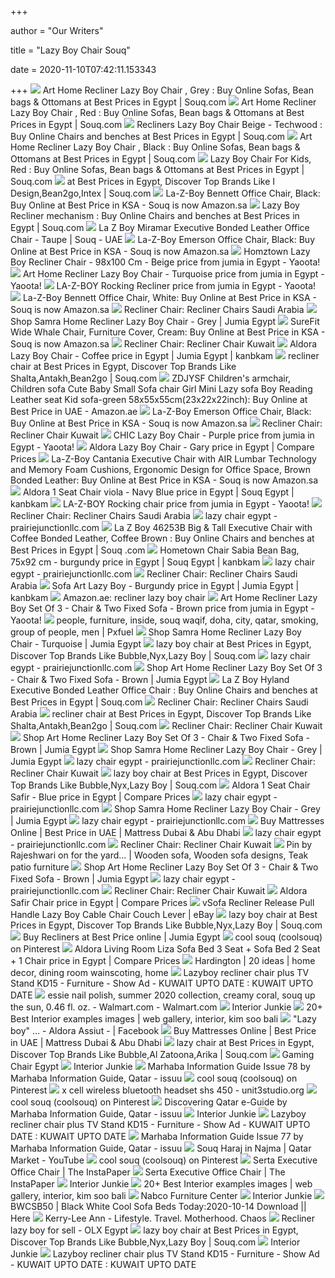 +++
        
author = "Our Writers"
        
title = "Lazy Boy Chair Souq"
        
date = 2020-11-10T07:42:11.153343
        
+++
[ ![](https://cf2.s3.souqcdn.com/item/2019/07/22/64/89/20/55/item_L_64892055_6b5a3bdca9b5f.jpg)](https://cf2.s3.souqcdn.com/item/2019/07/22/64/89/20/55/item_L_64892055_6b5a3bdca9b5f.jpg) Art Home Recliner Lazy Boy Chair , Grey : Buy Online Sofas, Bean bags &  Ottomans at Best Prices in Egypt | Souq.com
[ ![](https://cf1.s3.souqcdn.com/item/2019/07/22/64/89/20/51/item_L_64892051_7b3935dbbc4a8.jpg)](https://cf1.s3.souqcdn.com/item/2019/07/22/64/89/20/51/item_L_64892051_7b3935dbbc4a8.jpg) Art Home Recliner Lazy Boy Chair , Red : Buy Online Sofas, Bean bags &  Ottomans at Best Prices in Egypt | Souq.com
[ ![](https://cf4.s3.souqcdn.com/item/2019/12/03/92/32/64/71/item_L_92326471_375727fc3244f.jpg)](https://cf4.s3.souqcdn.com/item/2019/12/03/92/32/64/71/item_L_92326471_375727fc3244f.jpg) Recliners Lazy Boy Chair Beige - Techwood : Buy Online Chairs and benches  at Best Prices in Egypt | Souq.com
[ ![](https://cf5.s3.souqcdn.com/item/2019/07/22/64/89/20/52/item_L_64892052_a6a025fc23d7f.jpg)](https://cf5.s3.souqcdn.com/item/2019/07/22/64/89/20/52/item_L_64892052_a6a025fc23d7f.jpg) Art Home Recliner Lazy Boy Chair , Black : Buy Online Sofas, Bean bags &  Ottomans at Best Prices in Egypt | Souq.com
[ ![](https://cf4.s3.souqcdn.com/item/2015/08/18/88/80/16/8/item_L_8880168_9042866.jpg)](https://cf4.s3.souqcdn.com/item/2015/08/18/88/80/16/8/item_L_8880168_9042866.jpg) Lazy Boy Chair For Kids, Red : Buy Online Sofas, Bean bags & Ottomans at  Best Prices in Egypt | Souq.com
[ ![](https://cf5.s3.souqcdn.com/item/2018/08/27/37/28/16/93/item_L_37281693_145296689.jpg)](https://cf5.s3.souqcdn.com/item/2018/08/27/37/28/16/93/item_L_37281693_145296689.jpg)   at Best Prices in Egypt, Discover Top Brands Like I  Design,Bean2go,Intex | Souq.com
[ ![](https://images-na.ssl-images-amazon.com/images/I/71ftUljp0QL._AC_UL474_SR474,450_.jpg)](https://images-na.ssl-images-amazon.com/images/I/71ftUljp0QL._AC_UL474_SR474,450_.jpg) La-Z-Boy Bennett Office Chair, Black: Buy Online at Best Price in KSA - Souq  is now Amazon.sa
[ ![](https://cf4.s3.souqcdn.com/item/2016/09/26/11/59/90/71/item_L_11599071_16574374.jpg)](https://cf4.s3.souqcdn.com/item/2016/09/26/11/59/90/71/item_L_11599071_16574374.jpg) Lazy Boy Recliner mechanism : Buy Online Chairs and benches at Best Prices  in Egypt | Souq.com
[ ![](https://cf2.s3.souqcdn.com/item/2018/11/16/35/04/13/18/item_XL_35041318_ea52072fff331.jpg)](https://cf2.s3.souqcdn.com/item/2018/11/16/35/04/13/18/item_XL_35041318_ea52072fff331.jpg) La Z Boy Miramar Executive Bonded Leather Office Chair - Taupe | Souq - UAE
[ ![](https://images-na.ssl-images-amazon.com/images/I/41S2vqWzgnL._AC_SY400_.jpg)](https://images-na.ssl-images-amazon.com/images/I/41S2vqWzgnL._AC_SY400_.jpg) La-Z-Boy Emerson Office Chair, Black: Buy Online at Best Price in KSA - Souq  is now Amazon.sa
[ ![](https://images.yaoota.com/crM99tvFreFBc0bxLVovB816f2U=/trim/yaootaweb-production/media/crawledproductimages/8763a73b00aa5266d2c9123f303710357c9df2f2.jpg)](https://images.yaoota.com/crM99tvFreFBc0bxLVovB816f2U=/trim/yaootaweb-production/media/crawledproductimages/8763a73b00aa5266d2c9123f303710357c9df2f2.jpg) Homztown Lazy Boy Recliner Chair - 98x100 Cm - Beige price from jumia in  Egypt - Yaoota!
[ ![](https://images.yaoota.com/aUbcdkST3fJdoI_XCS5X7NFIhe0=/trim/fit-in/200x200/filters:quality(80)/yaootaweb-production/media/crawledproductimages/b83960ea597a49b5576991ffa2d001b74f6a5de1.jpg)](https://images.yaoota.com/aUbcdkST3fJdoI_XCS5X7NFIhe0=/trim/fit-in/200x200/filters:quality(80)/yaootaweb-production/media/crawledproductimages/b83960ea597a49b5576991ffa2d001b74f6a5de1.jpg) Art Home Recliner Lazy Boy Chair - Turquoise price from jumia in Egypt -  Yaoota!
[ ![](https://images.yaoota.com/Buv9V1_MIo-PzQVLVLn3AkzK-uM=/trim/yaootaweb-production/media/crawledproductimages/87aca11e5f2734742de7f4c11658fae4.jpg)](https://images.yaoota.com/Buv9V1_MIo-PzQVLVLn3AkzK-uM=/trim/yaootaweb-production/media/crawledproductimages/87aca11e5f2734742de7f4c11658fae4.jpg) LA-Z-BOY Rocking Recliner price from jumia in Egypt - Yaoota!
[ ![](https://images-na.ssl-images-amazon.com/images/I/41WBeEq1eJL._AC_SY400_.jpg)](https://images-na.ssl-images-amazon.com/images/I/41WBeEq1eJL._AC_SY400_.jpg) La-Z-Boy Bennett Office Chair, White: Buy Online at Best Price in KSA - Souq  is now Amazon.sa
[ ![](https://www.la-z-boy.co.nz/media/catalog/product/cache/fe137d743613e57ff57baef981d8abf6/1/6/16T538CPA_primary0917124554.jpg)](https://www.la-z-boy.co.nz/media/catalog/product/cache/fe137d743613e57ff57baef981d8abf6/1/6/16T538CPA_primary0917124554.jpg) Recliner Chair: Recliner Chairs Saudi Arabia
[ ![](https://eg.jumia.is/unsafe/fit-in/300x300/filters:fill(white)/product/90/421561/1.jpg?1967)](https://eg.jumia.is/unsafe/fit-in/300x300/filters:fill(white)/product/90/421561/1.jpg?1967) Shop Samra Home Recliner Lazy Boy Chair - Grey | Jumia Egypt
[ ![](https://images-na.ssl-images-amazon.com/images/I/51eIcJBAKGL._AC_SY400_.jpg)](https://images-na.ssl-images-amazon.com/images/I/51eIcJBAKGL._AC_SY400_.jpg) SureFit Wide Whale Chair, Furniture Cover, Cream: Buy Online at Best Price  in KSA - Souq is now Amazon.sa
[ ![](https://lh4.googleusercontent.com/proxy/4PAw4U0_FfvVSUnBz8544GhOQ2E4ioLKT84A79xm_kd39sYP9DPUOBEW775gBcF9cQqGfCdpaSrzwW04gFWslsBdWPhMol95wHlLm1V3x3NhrJhk=w1200-h630-p-k-no-nu)](https://lh4.googleusercontent.com/proxy/4PAw4U0_FfvVSUnBz8544GhOQ2E4ioLKT84A79xm_kd39sYP9DPUOBEW775gBcF9cQqGfCdpaSrzwW04gFWslsBdWPhMol95wHlLm1V3x3NhrJhk=w1200-h630-p-k-no-nu) Recliner Chair: Recliner Chair Kuwait
[ ![](https://eg.jumia.is/unsafe/fit-in/500x500/filters:fill(white)/product/38/50396/1.jpg?6675)](https://eg.jumia.is/unsafe/fit-in/500x500/filters:fill(white)/product/38/50396/1.jpg?6675) Aldora Lazy Boy Chair - Coffee price in Egypt | Jumia Egypt | kanbkam
[ ![](https://cf5.s3.souqcdn.com/item/2020/08/04/13/16/22/20/1/item_L_131622201_904890c881b47.jpg)](https://cf5.s3.souqcdn.com/item/2020/08/04/13/16/22/20/1/item_L_131622201_904890c881b47.jpg) recliner chair at Best Prices in Egypt, Discover Top Brands Like  Shalta,Antakh,Bean2go | Souq.com
[ ![](https://images-na.ssl-images-amazon.com/images/I/51Jz2fdX-sL._AC_SX425_.jpg)](https://images-na.ssl-images-amazon.com/images/I/51Jz2fdX-sL._AC_SX425_.jpg) ZDJYSF Children's armchair, Children sofa Cute Baby Small Sofa chair Girl  Mini Lazy sofa Boy Reading Leather seat Kid sofa-green  58x55x55cm(23x22x22inch): Buy Online at Best Price in UAE - Amazon.ae
[ ![](https://images-na.ssl-images-amazon.com/images/I/71aq7wA8RhL._AC_UL600_SR600,600_.jpg)](https://images-na.ssl-images-amazon.com/images/I/71aq7wA8RhL._AC_UL600_SR600,600_.jpg) La-Z-Boy Emerson Office Chair, Black: Buy Online at Best Price in KSA - Souq  is now Amazon.sa
[ ![](https://images-na.ssl-images-amazon.com/images/I/518G2uxQy5L.jpg)](https://images-na.ssl-images-amazon.com/images/I/518G2uxQy5L.jpg) Recliner Chair: Recliner Chair Kuwait
[ ![](https://images.yaoota.com/zUW11b1QlX-Y3SHUjaB_xiGVV8Q=/trim/yaootaweb-production/media/crawledproductimages/8cef6460030152f9a75beab04213b6ee6d9a284c.jpg)](https://images.yaoota.com/zUW11b1QlX-Y3SHUjaB_xiGVV8Q=/trim/yaootaweb-production/media/crawledproductimages/8cef6460030152f9a75beab04213b6ee6d9a284c.jpg) CHIC Lazy Boy Chair - Purple price from jumia in Egypt - Yaoota!
[ ![](https://eg.pricenacdn.com/img?d=ax182&src=https%3A%2F%2Feg.jumia.is%2Funsafe%2Ffit-in%2F500x500%2Ffilters%3Afill%28white%29%2Fproduct%2F48%2F50396%2F1.jpg)](https://eg.pricenacdn.com/img?d=ax182&src=https%3A%2F%2Feg.jumia.is%2Funsafe%2Ffit-in%2F500x500%2Ffilters%3Afill%28white%29%2Fproduct%2F48%2F50396%2F1.jpg) Aldora Lazy Boy Chair - Gary price in Egypt | Compare Prices
[ ![](https://images-na.ssl-images-amazon.com/images/I/51v-Uo%2Bt42L._AC_SY400_.jpg)](https://images-na.ssl-images-amazon.com/images/I/51v-Uo%2Bt42L._AC_SY400_.jpg) La-Z-Boy Cantania Executive Chair with AIR Lumbar Technology and Memory  Foam Cushions, Ergonomic Design for Office Space, Brown Bonded Leather: Buy  Online at Best Price in KSA - Souq is now Amazon.sa
[ ![](https://cf2.s3.souqcdn.com/item/2018/08/02/35/16/79/44/item_XL_35167944_144292676.jpg)](https://cf2.s3.souqcdn.com/item/2018/08/02/35/16/79/44/item_XL_35167944_144292676.jpg) Aldora 1 Seat Chair viola - Navy Blue price in Egypt | Souq Egypt | kanbkam
[ ![](https://images.yaoota.com/4JLwZ7ZXjfYRyid5YplkN5QSHGs=/trim/yaootaweb-production/media/crawledproductimages/982207f003a10c75a625eeca3d7a048a.jpg)](https://images.yaoota.com/4JLwZ7ZXjfYRyid5YplkN5QSHGs=/trim/yaootaweb-production/media/crawledproductimages/982207f003a10c75a625eeca3d7a048a.jpg) LA-Z-BOY Rocking chair price from jumia in Egypt - Yaoota!
[ ![](https://image.made-in-china.com/202f0j00dLZGVfbBCiqU/Saudi-Arabian-Operated-Vending-Massage-Chair.jpg)](https://image.made-in-china.com/202f0j00dLZGVfbBCiqU/Saudi-Arabian-Operated-Vending-Massage-Chair.jpg) Recliner Chair: Recliner Chairs Saudi Arabia
[ ![](https://cf3.s3.souqcdn.com/item/2017/07/29/23/58/17/17/item_L_23581717_33848962.jpg)](https://cf3.s3.souqcdn.com/item/2017/07/29/23/58/17/17/item_L_23581717_33848962.jpg)    lazy chair egypt - prairiejunctionllc.com
[ ![](https://cf3.s3.souqcdn.com/item/2018/10/06/35/30/69/20/item_L_35306920_152347020.jpg)](https://cf3.s3.souqcdn.com/item/2018/10/06/35/30/69/20/item_L_35306920_152347020.jpg) La Z Boy 46253B Big & Tall Executive Chair with Coffee Bonded Leather,  Coffee Brown : Buy Online Chairs and benches at Best Prices in Egypt | Souq .com
[ ![](https://cf2.s3.souqcdn.com/item/2019/10/13/75/25/01/08/item_XL_75250108_a626bc67956fd.jpg)](https://cf2.s3.souqcdn.com/item/2019/10/13/75/25/01/08/item_XL_75250108_a626bc67956fd.jpg) Hometown Chair Sabia Bean Bag, 75x92 cm - burgundy price in Egypt | Souq  Egypt | kanbkam
[ ![](https://cf4.s3.souqcdn.com/item/2017/07/29/23/58/17/18/item_L_23581718_33849082.jpg)](https://cf4.s3.souqcdn.com/item/2017/07/29/23/58/17/18/item_L_23581718_33849082.jpg)    lazy chair egypt - prairiejunctionllc.com
[ ![](https://p.globalsources.com/IMAGES/PDT/B0934287847/Gaming-Sofa-Gaming-Recliner-Sofa.jpg)](https://p.globalsources.com/IMAGES/PDT/B0934287847/Gaming-Sofa-Gaming-Recliner-Sofa.jpg) Recliner Chair: Recliner Chairs Saudi Arabia
[ ![](https://eg.jumia.is/tMAH4Pn0BNzrb7SruK4wY5RVjFs=/fit-in/500x500/filters:fill(white)/product/49/93511/1.jpg?4586)](https://eg.jumia.is/tMAH4Pn0BNzrb7SruK4wY5RVjFs=/fit-in/500x500/filters:fill(white)/product/49/93511/1.jpg?4586) Sofa Art Lazy Boy - Burgundy price in Egypt | Jumia Egypt | kanbkam
[ ![](https://m.media-amazon.com/images/I/71iTXYy6lkL._AC_UL320_.jpg)](https://m.media-amazon.com/images/I/71iTXYy6lkL._AC_UL320_.jpg) Amazon.ae: recliner lazy boy chair
[ ![](https://images.yaoota.com/3INMMmva-hMnVMIpJNYDXfsqi8E=/trim/yaootaweb-production/media/crawledproductimages/9a72c99b3376ae8846379c0c29dbd24ff4ebc104.jpg)](https://images.yaoota.com/3INMMmva-hMnVMIpJNYDXfsqi8E=/trim/yaootaweb-production/media/crawledproductimages/9a72c99b3376ae8846379c0c29dbd24ff4ebc104.jpg) Art Home Recliner Lazy Boy Set Of 3 - Chair & Two Fixed Sofa - Brown price  from jumia in Egypt - Yaoota!
[ ![](https://p1.pxfuel.com/preview/567/562/341/people-furniture-inside-souq-waqif-doha-city.jpg)](https://p1.pxfuel.com/preview/567/562/341/people-furniture-inside-souq-waqif-doha-city.jpg) people, furniture, inside, souq waqif, doha, city, qatar, smoking, group of  people, men | Pxfuel
[ ![](https://eg.jumia.is/unsafe/fit-in/680x680/filters:fill(white)/product/43/141561/1.jpg?2166)](https://eg.jumia.is/unsafe/fit-in/680x680/filters:fill(white)/product/43/141561/1.jpg?2166) Shop Samra Home Recliner Lazy Boy Chair - Turquoise | Jumia Egypt
[ ![](https://cf4.s3.souqcdn.com/item/2018/03/08/32/23/09/91/item_L_32230991_116002332.jpg)](https://cf4.s3.souqcdn.com/item/2018/03/08/32/23/09/91/item_L_32230991_116002332.jpg) lazy boy chair at Best Prices in Egypt, Discover Top Brands Like Bubble,Nyx,Lazy  Boy | Souq.com
[ ![](https://eg.jumia.is/unsafe/fit-in/680x680/filters:fill(white)/product/69/041561/1.jpg?2167)](https://eg.jumia.is/unsafe/fit-in/680x680/filters:fill(white)/product/69/041561/1.jpg?2167)    lazy chair egypt - prairiejunctionllc.com
[ ![](https://eg.jumia.is/unsafe/fit-in/680x680/filters:fill(white)/product/68/488651/3.jpg?1950)](https://eg.jumia.is/unsafe/fit-in/680x680/filters:fill(white)/product/68/488651/3.jpg?1950) Shop Art Home Recliner Lazy Boy Set Of 3 - Chair & Two Fixed Sofa - Brown |  Jumia Egypt
[ ![](https://cf2.s3.souqcdn.com/item/2018/11/28/32/12/89/35/item_L_32128935_e5ccf3e0fb82a.jpg)](https://cf2.s3.souqcdn.com/item/2018/11/28/32/12/89/35/item_L_32128935_e5ccf3e0fb82a.jpg) La Z Boy Hyland Executive Bonded Leather Office Chair : Buy Online Chairs  and benches at Best Prices in Egypt | Souq.com
[ ![](https://cf2.s3.souqcdn.com/item/2018/05/16/35/09/30/64/item_XL_35093064_136628797.jpg)](https://cf2.s3.souqcdn.com/item/2018/05/16/35/09/30/64/item_XL_35093064_136628797.jpg) Recliner Chair: Recliner Chairs Saudi Arabia
[ ![](https://cf5.s3.souqcdn.com/item/2019/10/06/73/30/25/14/item_L_73302514_bed8192f4a39d.jpg)](https://cf5.s3.souqcdn.com/item/2019/10/06/73/30/25/14/item_L_73302514_bed8192f4a39d.jpg) recliner chair at Best Prices in Egypt, Discover Top Brands Like  Shalta,Antakh,Bean2go | Souq.com
[ ![](https://images-na.ssl-images-amazon.com/images/I/41NpQzBl%2BYL.jpg)](https://images-na.ssl-images-amazon.com/images/I/41NpQzBl%2BYL.jpg) Recliner Chair: Recliner Chair Kuwait
[ ![](https://eg.jumia.is/unsafe/fit-in/680x680/filters:fill(white)/product/68/488651/2.jpg?1950)](https://eg.jumia.is/unsafe/fit-in/680x680/filters:fill(white)/product/68/488651/2.jpg?1950) Shop Art Home Recliner Lazy Boy Set Of 3 - Chair & Two Fixed Sofa - Brown |  Jumia Egypt
[ ![](https://eg.jumia.is/unsafe/fit-in/680x680/filters:fill(white)/product/90/421561/2.jpg?1967)](https://eg.jumia.is/unsafe/fit-in/680x680/filters:fill(white)/product/90/421561/2.jpg?1967) Shop Samra Home Recliner Lazy Boy Chair - Grey | Jumia Egypt
[ ![](https://lookaside.fbsbx.com/lookaside/crawler/media/?media_id=801897946577411)](https://lookaside.fbsbx.com/lookaside/crawler/media/?media_id=801897946577411)    lazy chair egypt - prairiejunctionllc.com
[ ![](https://kw.fridaymarket.com/img/ats/00/00/26/13/261309/well-maintained-recliner-sofa-set-for-immediate-sale-sm_5cc691498378f.jpg)](https://kw.fridaymarket.com/img/ats/00/00/26/13/261309/well-maintained-recliner-sofa-set-for-immediate-sale-sm_5cc691498378f.jpg) Recliner Chair: Recliner Chair Kuwait
[ ![](https://cf1.s3.souqcdn.com/item/2018/03/08/32/23/10/00/item_L_32231000_116002351.jpg)](https://cf1.s3.souqcdn.com/item/2018/03/08/32/23/10/00/item_L_32231000_116002351.jpg) lazy boy chair at Best Prices in Egypt, Discover Top Brands Like Bubble,Nyx,Lazy  Boy | Souq.com
[ ![](https://eg.pricenacdn.com/img?d=ax182&src=https%3A%2F%2Fcf2.s3.souqcdn.com%2Fitem%2F2018%2F08%2F02%2F35%2F16%2F79%2F41%2Fitem_XL_35167941_144291554.jpg)](https://eg.pricenacdn.com/img?d=ax182&src=https%3A%2F%2Fcf2.s3.souqcdn.com%2Fitem%2F2018%2F08%2F02%2F35%2F16%2F79%2F41%2Fitem_XL_35167941_144291554.jpg) Aldora 1 Seat Chair Safir - Blue price in Egypt | Compare Prices
[ ![](https://cf2.s3.souqcdn.com/item/2017/03/14/22/22/64/84/item_XL_22226484_29819229.jpg)](https://cf2.s3.souqcdn.com/item/2017/03/14/22/22/64/84/item_XL_22226484_29819229.jpg)    lazy chair egypt - prairiejunctionllc.com
[ ![](https://eg.jumia.is/unsafe/fit-in/680x680/filters:fill(white)/product/90/421561/3.jpg?1967)](https://eg.jumia.is/unsafe/fit-in/680x680/filters:fill(white)/product/90/421561/3.jpg?1967) Shop Samra Home Recliner Lazy Boy Chair - Grey | Jumia Egypt
[ ![](https://cf3.s3.souqcdn.com/item/2017/03/14/22/22/64/78/item_L_22226478_29819223.jpg)](https://cf3.s3.souqcdn.com/item/2017/03/14/22/22/64/78/item_L_22226478_29819223.jpg)    lazy chair egypt - prairiejunctionllc.com
[ ![](https://themattressstore.com/wp-content/uploads/2020/03/Screen-Shot-2020-03-26-at-3.49.09-PM.jpg)](https://themattressstore.com/wp-content/uploads/2020/03/Screen-Shot-2020-03-26-at-3.49.09-PM.jpg) Buy Mattresses Online | Best Price in UAE | Mattress Dubai & Abu Dhabi
[ ![](https://lookaside.fbsbx.com/lookaside/crawler/media/?media_id=1737579903009206)](https://lookaside.fbsbx.com/lookaside/crawler/media/?media_id=1737579903009206)    lazy chair egypt - prairiejunctionllc.com
[ ![](http://www.natuzzi.com.au/italia/uploads/categoriesfront/categoria_78/Re-vive-58baab9ecb4de2.jpg)](http://www.natuzzi.com.au/italia/uploads/categoriesfront/categoria_78/Re-vive-58baab9ecb4de2.jpg) Recliner Chair: Recliner Chair Kuwait
[ ![](https://i.pinimg.com/originals/82/33/f6/8233f6d68d00f80e4e1ceec6e56b14d3.jpg)](https://i.pinimg.com/originals/82/33/f6/8233f6d68d00f80e4e1ceec6e56b14d3.jpg) Pin by Rajeshwari on for the yard... | Wooden sofa, Wooden sofa designs,  Teak patio furniture
[ ![](https://eg.jumia.is/unsafe/fit-in/680x680/filters:fill(white)/product/68/488651/1.jpg?1950)](https://eg.jumia.is/unsafe/fit-in/680x680/filters:fill(white)/product/68/488651/1.jpg?1950) Shop Art Home Recliner Lazy Boy Set Of 3 - Chair & Two Fixed Sofa - Brown |  Jumia Egypt
[ ![](https://396203-1247006-3-raikfcquaxqncofqfm.stackpathdns.com/pub/media/catalog/category/1000-x-1000-D_1_1.jpg)](https://396203-1247006-3-raikfcquaxqncofqfm.stackpathdns.com/pub/media/catalog/category/1000-x-1000-D_1_1.jpg)    lazy chair egypt - prairiejunctionllc.com
[ ![](https://m.xcite.com/media/catalog/product/cache/1/thumbnail/550x400/9df78eab33525d08d6e5fb8d27136e95/w/a/wansa_a-51_result.jpg)](https://m.xcite.com/media/catalog/product/cache/1/thumbnail/550x400/9df78eab33525d08d6e5fb8d27136e95/w/a/wansa_a-51_result.jpg) Recliner Chair: Recliner Chair Kuwait
[ ![](https://eg.pricenacdn.com/img?d=ax182&src=https%3A%2F%2Feg.jumia.is%2Funsafe%2Ffit-in%2F500x500%2Ffilters%3Afill%28white%29%2Fproduct%2F19%2F8178%2F1.jpg)](https://eg.pricenacdn.com/img?d=ax182&src=https%3A%2F%2Feg.jumia.is%2Funsafe%2Ffit-in%2F500x500%2Ffilters%3Afill%28white%29%2Fproduct%2F19%2F8178%2F1.jpg) Aldora Safir Chair price in Egypt | Compare Prices
[ ![](https://i.postimg.cc/Y968FSVM/souq-seller-header.jpg)](https://i.postimg.cc/Y968FSVM/souq-seller-header.jpg) vSofa Recliner Release Pull Handle Lazy Boy Cable Chair Couch Lever | eBay
[ ![](https://cf2.s3.souqcdn.com/item/2018/03/08/32/23/09/93/item_L_32230993_116002334.jpg)](https://cf2.s3.souqcdn.com/item/2018/03/08/32/23/09/93/item_L_32230993_116002334.jpg) lazy boy chair at Best Prices in Egypt, Discover Top Brands Like Bubble,Nyx,Lazy  Boy | Souq.com
[ ![](https://eg.jumia.is/unsafe/fit-in/300x300/filters:fill(white)/product/25/236561/1.jpg?9609)](https://eg.jumia.is/unsafe/fit-in/300x300/filters:fill(white)/product/25/236561/1.jpg?9609) Buy Recliners at Best Price online | Jumia Egypt
[ ![](https://i.pinimg.com/236x/44/4d/b5/444db58ba2477230931acf15329ff9f8.jpg)](https://i.pinimg.com/236x/44/4d/b5/444db58ba2477230931acf15329ff9f8.jpg) cool souq (coolsouq) on Pinterest
[ ![](https://eg.pricenacdn.com/img?d=ax182&src=https%3A%2F%2Feg.jumia.is%2Funsafe%2Ffit-in%2F500x500%2Ffilters%3Afill%28white%29%2Fproduct%2F74%2F92905%2F1.jpg)](https://eg.pricenacdn.com/img?d=ax182&src=https%3A%2F%2Feg.jumia.is%2Funsafe%2Ffit-in%2F500x500%2Ffilters%3Afill%28white%29%2Fproduct%2F74%2F92905%2F1.jpg) Aldora Living Room Liza Sofa Bed 3 Seat + Sofa Bed 2 Seat + 1 Chair price  in Egypt | Compare Prices
[ ![](https://i.pinimg.com/474x/ef/d7/05/efd7055fd7a0fe86873f0854c28e419c.jpg)](https://i.pinimg.com/474x/ef/d7/05/efd7055fd7a0fe86873f0854c28e419c.jpg) Hardington | 20 ideas | home decor, dining room wainscoting, home
[ ![](https://www.kuwaitup2date.com/wp-content/uploads/2015/01/IMG_20150114_200308-1000x563.jpg)](https://www.kuwaitup2date.com/wp-content/uploads/2015/01/IMG_20150114_200308-1000x563.jpg) Lazyboy recliner chair plus TV Stand KD15 - Furniture - Show Ad - KUWAIT  UPTO DATE : KUWAIT UPTO DATE
[ ![](https://i5.walmartimages.com/asr/d2f68770-5f1d-4489-9e01-753ff7bf8850_1.350175714b776d31a485f67a7b63a90d.jpeg)](https://i5.walmartimages.com/asr/d2f68770-5f1d-4489-9e01-753ff7bf8850_1.350175714b776d31a485f67a7b63a90d.jpeg) essie nail polish, summer 2020 collection, creamy coral, souq up the sun,  0.46 fl. oz. - Walmart.com - Walmart.com
[ ![](http://www.interiorjunkie.com/wp-content/uploads/2020/10/coffee-corner-make-over-12.jpg)](http://www.interiorjunkie.com/wp-content/uploads/2020/10/coffee-corner-make-over-12.jpg) Interior Junkie
[ ![](https://i.pinimg.com/236x/20/55/44/205544cbba2a95d2d5845eec8e5f121d--rattan-dining-chairs-comment.jpg)](https://i.pinimg.com/236x/20/55/44/205544cbba2a95d2d5845eec8e5f121d--rattan-dining-chairs-comment.jpg) 20+ Best Interior examples images | web gallery, interior, kim soo bali
[ ![](https://lookaside.fbsbx.com/lookaside/crawler/media/?media_id=2547544815285157&get_thumbnail=1)](https://lookaside.fbsbx.com/lookaside/crawler/media/?media_id=2547544815285157&get_thumbnail=1)     "Lazy boy" ... - Aldora Assiut -   |  Facebook
[ ![](https://themattressstore.com/wp-content/uploads/2020/10/DFC_mb_banner_410x450_.jpg)](https://themattressstore.com/wp-content/uploads/2020/10/DFC_mb_banner_410x450_.jpg) Buy Mattresses Online | Best Price in UAE | Mattress Dubai & Abu Dhabi
[ ![](https://cf2.s3.souqcdn.com/item/2018/03/08/32/23/09/86/item_L_32230986_116002324.jpg)](https://cf2.s3.souqcdn.com/item/2018/03/08/32/23/09/86/item_L_32230986_116002324.jpg) lazy chair at Best Prices in Egypt, Discover Top Brands Like Bubble,Al  Zatoona,Arika | Souq.com
[ ![](https://cf5.s3.souqcdn.com/item/2018/06/21/36/02/90/50/item_XL_36029050_142077775.jpg)](https://cf5.s3.souqcdn.com/item/2018/06/21/36/02/90/50/item_XL_36029050_142077775.jpg) Gaming Chair Egypt
[ ![](https://www.interiorjunkie.com/wp-content/uploads/2020/06/marrakech-interieur-39-740x1106.jpg)](https://www.interiorjunkie.com/wp-content/uploads/2020/06/marrakech-interieur-39-740x1106.jpg) Interior Junkie
[ ![](https://image.isu.pub/200812132928-b96ad287d3d35c5eb135611412ea2c27/jpg/page_1.jpg)](https://image.isu.pub/200812132928-b96ad287d3d35c5eb135611412ea2c27/jpg/page_1.jpg) Marhaba Information Guide Issue 78 by Marhaba Information Guide, Qatar -  issuu
[ ![](https://i.pinimg.com/280x280_RS/6f/e7/ed/6fe7ed97432af1cce66167dbe4416c4e.jpg)](https://i.pinimg.com/280x280_RS/6f/e7/ed/6fe7ed97432af1cce66167dbe4416c4e.jpg) cool souq (coolsouq) on Pinterest
[ ![](https://images-na.ssl-images-amazon.com/images/I/21MRYwGhpML._AC_SY400_.jpg)](https://images-na.ssl-images-amazon.com/images/I/21MRYwGhpML._AC_SY400_.jpg)     x cell wireless bluetooth headset shs 450 -  unit3studio.org
[ ![](https://i.pinimg.com/236x/97/da/74/97da7405e0c84b938d9a83fb262750c8.jpg)](https://i.pinimg.com/236x/97/da/74/97da7405e0c84b938d9a83fb262750c8.jpg) cool souq (coolsouq) on Pinterest
[ ![](https://image.isu.pub/200330122747-bb046b24558f04fa5b84c57a2d5dadac/jpg/page_1.jpg)](https://image.isu.pub/200330122747-bb046b24558f04fa5b84c57a2d5dadac/jpg/page_1.jpg) Discovering Qatar e-Guide by Marhaba Information Guide, Qatar - issuu
[ ![](http://www.interiorjunkie.com/wp-content/uploads/2020/08/staycation-FI.jpg)](http://www.interiorjunkie.com/wp-content/uploads/2020/08/staycation-FI.jpg) Interior Junkie
[ ![](https://www.kuwaitup2date.com/wp-content/uploads/2015/01/IMG_20150114_200150-563x1000.jpg)](https://www.kuwaitup2date.com/wp-content/uploads/2015/01/IMG_20150114_200150-563x1000.jpg) Lazyboy recliner chair plus TV Stand KD15 - Furniture - Show Ad - KUWAIT  UPTO DATE : KUWAIT UPTO DATE
[ ![](https://image.isu.pub/200503084845-ddd1ba48dc9b9bab34c6d6470a6221d3/jpg/page_1.jpg)](https://image.isu.pub/200503084845-ddd1ba48dc9b9bab34c6d6470a6221d3/jpg/page_1.jpg) Marhaba Information Guide Issue 77 by Marhaba Information Guide, Qatar -  issuu
[ ![](https://i.ytimg.com/vi/3kzV-p1YUeA/maxresdefault.jpg)](https://i.ytimg.com/vi/3kzV-p1YUeA/maxresdefault.jpg) Souq Haraj in Najma | Qatar Market - YouTube
[ ![](https://i.pinimg.com/236x/02/67/cc/0267ccd66f0643b821f2857cab304aec.jpg)](https://i.pinimg.com/236x/02/67/cc/0267ccd66f0643b821f2857cab304aec.jpg) cool souq (coolsouq) on Pinterest
[ ![](https://cf5.s3.souqcdn.com/item/2018/02/27/31/58/19/63/item_L_31581963_113978903.jpg)](https://cf5.s3.souqcdn.com/item/2018/02/27/31/58/19/63/item_L_31581963_113978903.jpg) Serta Executive Office Chair | The InstaPaper
[ ![](https://cf3.s3.souqcdn.com/item/2018/02/28/31/95/08/21/item_L_31950821_114834124.jpg)](https://cf3.s3.souqcdn.com/item/2018/02/28/31/95/08/21/item_L_31950821_114834124.jpg) Serta Executive Office Chair | The InstaPaper
[ ![](https://www.interiorjunkie.com/wp-content/uploads/2020/08/DAG-2-2-scaled.jpg)](https://www.interiorjunkie.com/wp-content/uploads/2020/08/DAG-2-2-scaled.jpg) Interior Junkie
[ ![](https://i.pinimg.com/236x/6a/23/5a/6a235aea8b8eccca379554e8876a5817--stools-plastic.jpg)](https://i.pinimg.com/236x/6a/23/5a/6a235aea8b8eccca379554e8876a5817--stools-plastic.jpg) 20+ Best Interior examples images | web gallery, interior, kim soo bali
[ ![](https://cdn.shopify.com/s/files/1/0394/2698/2055/files/Website-Header-Lazboy-2_1200x.jpg?v=1598080559)](https://cdn.shopify.com/s/files/1/0394/2698/2055/files/Website-Header-Lazboy-2_1200x.jpg?v=1598080559) Nabco Furniture Center
[ ![](http://www.interiorjunkie.com/wp-content/uploads/2020/10/hemel-in-de-slaapkamer-FI.jpg)](http://www.interiorjunkie.com/wp-content/uploads/2020/10/hemel-in-de-slaapkamer-FI.jpg) Interior Junkie
[ ![](https://cf1.s3.souqcdn.com/item/2017/10/09/24/76/87/89/item_XL_24768789_38864678.jpg)](https://cf1.s3.souqcdn.com/item/2017/10/09/24/76/87/89/item_XL_24768789_38864678.jpg) BWCSB50 | Black White Cool Sofa Beds Today:2020-10-14 Download || Here
[ ![](https://secureservercdn.net/198.71.233.106/ek0.040.myftpupload.com/wp-content/uploads/2019/10/DSC_0685-1080x717.jpg)](https://secureservercdn.net/198.71.233.106/ek0.040.myftpupload.com/wp-content/uploads/2019/10/DSC_0685-1080x717.jpg) Kerry-Lee Ann - Lifestyle. Travel. Motherhood. Chaos
[ ![](https://apollo-ireland.akamaized.net/v1/files/lxccm7aqdqac-EG/image;s=644x461;olx-st/_3_.jpg)](https://apollo-ireland.akamaized.net/v1/files/lxccm7aqdqac-EG/image;s=644x461;olx-st/_3_.jpg) Recliner lazy boy for sell   - OLX Egypt
[ ![](https://cf3.s3.souqcdn.com/item/2018/03/08/32/23/09/95/item_L_32230995_116002343.jpg)](https://cf3.s3.souqcdn.com/item/2018/03/08/32/23/09/95/item_L_32230995_116002343.jpg) lazy boy chair at Best Prices in Egypt, Discover Top Brands Like Bubble,Nyx,Lazy  Boy | Souq.com
[ ![](https://www.interiorjunkie.com/wp-content/uploads/2020/11/gouden-wandlamp.jpg)](https://www.interiorjunkie.com/wp-content/uploads/2020/11/gouden-wandlamp.jpg) Interior Junkie
[ ![](https://www.kuwaitup2date.com/wp-content/uploads/2015/01/furniture-for-sale-in-kuwait-lazyboyblack-color-plus-tv-stand-54b5067ec3de7.jpg)](https://www.kuwaitup2date.com/wp-content/uploads/2015/01/furniture-for-sale-in-kuwait-lazyboyblack-color-plus-tv-stand-54b5067ec3de7.jpg) Lazyboy recliner chair plus TV Stand KD15 - Furniture - Show Ad - KUWAIT  UPTO DATE : KUWAIT UPTO DATE
